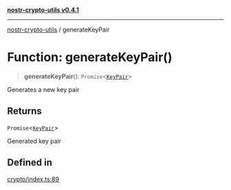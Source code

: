 [**nostr-crypto-utils v0.4.1**](../README.md)

***

[nostr-crypto-utils](../README.md) / generateKeyPair

# Function: generateKeyPair()

> **generateKeyPair**(): `Promise`\<[`KeyPair`](../interfaces/KeyPair.md)\>

Generates a new key pair

## Returns

`Promise`\<[`KeyPair`](../interfaces/KeyPair.md)\>

Generated key pair

## Defined in

[crypto/index.ts:89](https://github.com/HumanjavaEnterprises/nostr-crypto-utils/blob/9c160331e9485dc52c520a832e977c4e54bbdc89/src/crypto/index.ts#L89)
